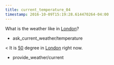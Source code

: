 ```yaml
---
title: current_temperature_04
timestamp: 2016-10-09T15:19:28.614470264-04:00
---
```


What is the weather like in [London](city)?
* ask_current_weather/temperature

< It is [50](temperature) degree in [London](city) right now.
* provide_weather/current
